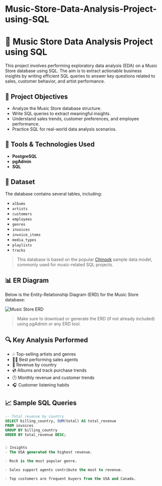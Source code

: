 # Music-Store-Data-Analysis-Project-using-SQL

# 🎵 Music Store Data Analysis Project using SQL

This project involves performing exploratory data analysis (EDA) on a Music Store database using SQL. The aim is to extract actionable business insights by writing efficient SQL queries to answer key questions related to sales, customer behavior, and artist performance.

## 📌 Project Objectives

- Analyze the Music Store database structure.
- Write SQL queries to extract meaningful insights.
- Understand sales trends, customer preferences, and employee performance.
- Practice SQL for real-world data analysis scenarios.

## 🧰 Tools & Technologies Used

- **PostgreSQL**
- **pgAdmin**
- **SQL**

## 📂 Dataset

The database contains several tables, including:

- `albums`
- `artists`
- `customers`
- `employees`
- `genres`
- `invoices`
- `invoice_items`
- `media_types`
- `playlists`
- `tracks`

> This database is based on the popular [Chinook](https://github.com/lerocha/chinook-database) sample data model, commonly used for music-related SQL projects.

## 📊 ER Diagram

Below is the Entity-Relationship Diagram (ERD) for the Music Store database:

![Music Store ERD](blob:https://github.com/cd557553-4e82-4fd7-b132-d767bac91483)

> Make sure to download or generate the ERD (if not already included) using pgAdmin or any ERD tool.

## 🔍 Key Analysis Performed

- 🎶 Top-selling artists and genres
- 🧑‍💼 Best performing sales agents
- 📍 Revenue by country
- 💿 Albums and track purchase trends
- 🕒 Monthly revenue and customer trends
- 🎧 Customer listening habits

## 📈 Sample SQL Queries

```sql
-- Total revenue by country
SELECT billing_country, SUM(total) AS total_revenue
FROM invoices
GROUP BY billing_country
ORDER BY total_revenue DESC;


💡 Insights
- The USA generated the highest revenue.

- Rock is the most popular genre.

- Sales support agents contribute the most to revenue.

- Top customers are frequent buyers from the USA and Canada.

